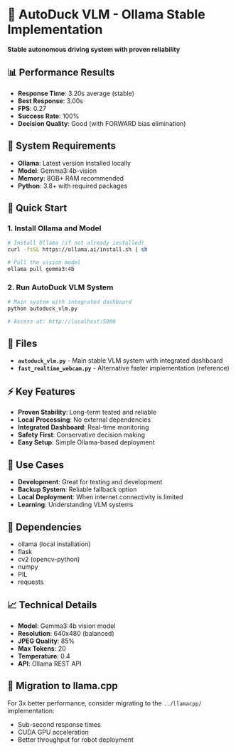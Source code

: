 # 🤖 AutoDuck VLM - Ollama Stable Implementation

**Stable autonomous driving system with proven reliability**

## 📊 Performance Results

- **Response Time**: 3.20s average (stable)
- **Best Response**: 3.00s
- **FPS**: 0.27
- **Success Rate**: 100%
- **Decision Quality**: Good (with FORWARD bias elimination)

## 🔧 System Requirements

- **Ollama**: Latest version installed locally
- **Model**: Gemma3:4b-vision
- **Memory**: 8GB+ RAM recommended
- **Python**: 3.8+ with required packages

## 🚀 Quick Start

### 1. Install Ollama and Model

```bash
# Install Ollama (if not already installed)
curl -fsSL https://ollama.ai/install.sh | sh

# Pull the vision model
ollama pull gemma3:4b
```

### 2. Run AutoDuck VLM System

```bash
# Main system with integrated dashboard
python autoduck_vlm.py

# Access at: http://localhost:5000
```

## 📁 Files

- **`autoduck_vlm.py`** - Main stable VLM system with integrated dashboard
- **`fast_realtime_webcam.py`** - Alternative faster implementation (reference)

## ⚡ Key Features

- **Proven Stability**: Long-term tested and reliable
- **Local Processing**: No external dependencies
- **Integrated Dashboard**: Real-time monitoring
- **Safety First**: Conservative decision making
- **Easy Setup**: Simple Ollama-based deployment

## 🎯 Use Cases

- **Development**: Great for testing and development
- **Backup System**: Reliable fallback option
- **Local Deployment**: When internet connectivity is limited
- **Learning**: Understanding VLM systems

## 🔗 Dependencies

- ollama (local installation)
- flask
- cv2 (opencv-python)
- numpy
- PIL
- requests

## 📈 Technical Details

- **Model**: Gemma3:4b vision model
- **Resolution**: 640x480 (balanced)
- **JPEG Quality**: 85%
- **Max Tokens**: 20
- **Temperature**: 0.4
- **API**: Ollama REST API

## 🔄 Migration to llama.cpp

For 3x better performance, consider migrating to the `../llamacpp/` implementation:
- Sub-second response times
- CUDA GPU acceleration
- Better throughput for robot deployment 